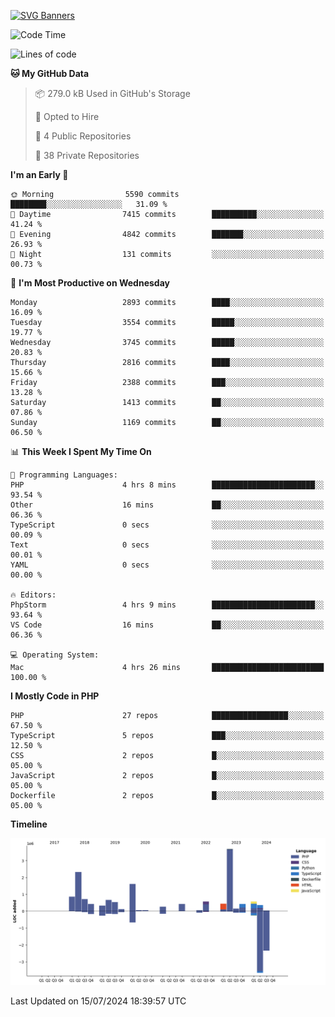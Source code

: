 [![SVG Banners](https://svg-banners.vercel.app/api?type=glitch&text1=Gere_Lajos%F0%9F%92%BB&width=800&height=400)](https://github.com/Akshay090/svg-banners)

<!--START_SECTION:waka-->
![Code Time](http://img.shields.io/badge/Code%20Time-1%2C772%20hrs%2038%20mins-blue)

![Lines of code](https://img.shields.io/badge/From%20Hello%20World%20I%27ve%20Written-14.6%20million%20lines%20of%20code-blue)

**🐱 My GitHub Data** 

> 📦 279.0 kB Used in GitHub's Storage 
 > 
> 💼 Opted to Hire
 > 
> 📜 4 Public Repositories 
 > 
> 🔑 38 Private Repositories 
 > 
**I'm an Early 🐤** 

```text
🌞 Morning                5590 commits        ████████░░░░░░░░░░░░░░░░░   31.09 % 
🌆 Daytime                7415 commits        ██████████░░░░░░░░░░░░░░░   41.24 % 
🌃 Evening                4842 commits        ███████░░░░░░░░░░░░░░░░░░   26.93 % 
🌙 Night                  131 commits         ░░░░░░░░░░░░░░░░░░░░░░░░░   00.73 % 
```
📅 **I'm Most Productive on Wednesday** 

```text
Monday                   2893 commits        ████░░░░░░░░░░░░░░░░░░░░░   16.09 % 
Tuesday                  3554 commits        █████░░░░░░░░░░░░░░░░░░░░   19.77 % 
Wednesday                3745 commits        █████░░░░░░░░░░░░░░░░░░░░   20.83 % 
Thursday                 2816 commits        ████░░░░░░░░░░░░░░░░░░░░░   15.66 % 
Friday                   2388 commits        ███░░░░░░░░░░░░░░░░░░░░░░   13.28 % 
Saturday                 1413 commits        ██░░░░░░░░░░░░░░░░░░░░░░░   07.86 % 
Sunday                   1169 commits        ██░░░░░░░░░░░░░░░░░░░░░░░   06.50 % 
```


📊 **This Week I Spent My Time On** 

```text
💬 Programming Languages: 
PHP                      4 hrs 8 mins        ███████████████████████░░   93.54 % 
Other                    16 mins             ██░░░░░░░░░░░░░░░░░░░░░░░   06.36 % 
TypeScript               0 secs              ░░░░░░░░░░░░░░░░░░░░░░░░░   00.09 % 
Text                     0 secs              ░░░░░░░░░░░░░░░░░░░░░░░░░   00.01 % 
YAML                     0 secs              ░░░░░░░░░░░░░░░░░░░░░░░░░   00.00 % 

🔥 Editors: 
PhpStorm                 4 hrs 9 mins        ███████████████████████░░   93.64 % 
VS Code                  16 mins             ██░░░░░░░░░░░░░░░░░░░░░░░   06.36 % 

💻 Operating System: 
Mac                      4 hrs 26 mins       █████████████████████████   100.00 % 
```

**I Mostly Code in PHP** 

```text
PHP                      27 repos            █████████████████░░░░░░░░   67.50 % 
TypeScript               5 repos             ███░░░░░░░░░░░░░░░░░░░░░░   12.50 % 
CSS                      2 repos             █░░░░░░░░░░░░░░░░░░░░░░░░   05.00 % 
JavaScript               2 repos             █░░░░░░░░░░░░░░░░░░░░░░░░   05.00 % 
Dockerfile               2 repos             █░░░░░░░░░░░░░░░░░░░░░░░░   05.00 % 
```



**Timeline**

![Lines of Code chart](https://raw.githubusercontent.com/gere-lajos/gere-lajos/main/assets/bar_graph.png)


 Last Updated on 15/07/2024 18:39:57 UTC
<!--END_SECTION:waka-->
